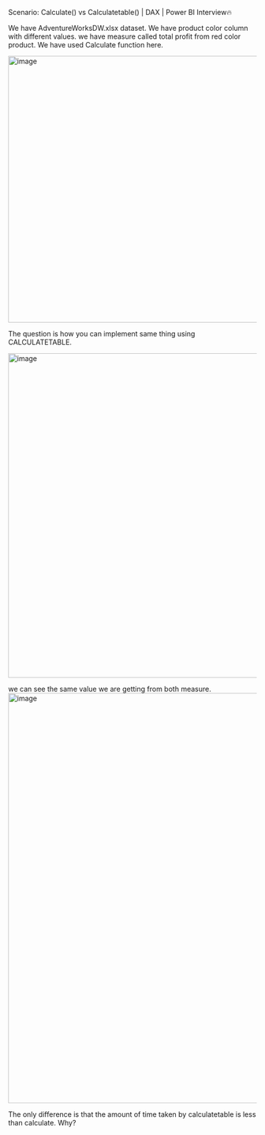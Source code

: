 Scenario: Calculate() vs Calculatetable() | DAX | Power BI Interview🔥

We have AdventureWorksDW.xlsx dataset. We have product color column with different values. we have measure called total profit from red color product. We have used Calculate function here. 

<img width="1172" height="539" alt="image" src="https://github.com/user-attachments/assets/b38826b8-ccd3-4fb3-8db0-a1c8b5f7adbb" />

The question is how you can implement same thing using CALCULATETABLE.

<img width="1919" height="656" alt="image" src="https://github.com/user-attachments/assets/cc957aec-76d7-4347-9ab0-0d9a63a0480c" />

we can see the same value we are getting from both measure.
<img width="1919" height="829" alt="image" src="https://github.com/user-attachments/assets/04672879-b95a-4d12-8e24-e13be293dcc1" />

The only difference is that the amount of time taken by calculatetable is less than calculate. Why?
